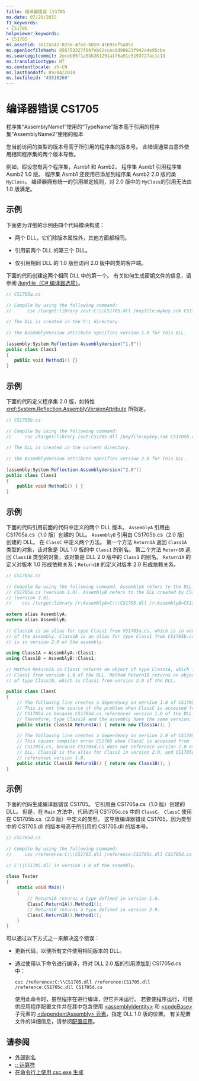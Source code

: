 ```yaml
---
title: 编译器错误 CS1705
ms.date: 07/20/2015
f1_keywords:
- CS1705
helpviewer_keywords:
- CS1705
ms.assetid: 3612a542-0256-4fed-b020-41691ef5a052
ms.openlocfilehash: 856758327f06feb92ccec8d80b23f942a4e95cbe
ms.sourcegitcommit: 2eceb05f1a5bb261291a1f6a91c5153727ac1c19
ms.translationtype: HT
ms.contentlocale: zh-CN
ms.lasthandoff: 09/04/2018
ms.locfileid: "43518260"
---
```

# <a name="compiler-error-cs1705"></a>编译器错误 CS1705
程序集“AssemblyName1”使用的“TypeName”版本高于引用的程序集“AssemblyName2”使用的版本  
  
 您当前访问的类型的版本号高于所引用的程序集的版本号。 此错误通常由意外使用相同程序集的两个版本导致。  
  
 例如，假设您有两个程序集，Asmb1 和 Asmb2。 程序集 Asmb1 引用程序集 Asmb2 1.0 版。 程序集 Asmb1 还使用已添加到程序集 Asmb2 2.0 版的类 `MyClass`。 编译器拥有统一的引用绑定规则，对 2.0 版中的 `MyClass`的引用无法由 1.0 版满足。  
  
## <a name="example"></a>示例  
 下面更为详细的示例由四个代码模块构成：  
  
-   两个 DLL，它们除版本属性外，其他方面都相同。  
  
-   引用前两个 DLL 的第三个 DLL。  
  
-   仅引用相同 DLL 的 1.0 版但访问 2.0 版中的类的客户端。  
  
 下面的代码创建这两个相同 DLL 中的第一个。 有关如何生成密钥文件的信息，请参阅 [/keyfile（C# 编译器选项）](../../../csharp/language-reference/compiler-options/keyfile-compiler-option.md)。  
  
```csharp  
// CS1705a.cs  
  
// Compile by using the following command:   
//      csc /target:library /out:C:\\CS1705.dll /keyfile:mykey.snk CS1705a.cs  
  
// The DLL is created in the C:\ directory.  
  
// The AssemblyVersion attribute specifies version 1.0 for this DLL.  
  
[assembly:System.Reflection.AssemblyVersion("1.0")]  
public class Class1   
{  
   public void Method1() {}  
}  
```  
  
## <a name="example"></a>示例  
 下面的代码定义程序集 2.0 版，如特性 <xref:System.Reflection.AssemblyVersionAttribute> 所指定。  
  
```csharp  
// CS1705b.cs  
  
// Compile by using the following command:   
//     csc /target:library /out:CS1705.dll /keyfile:mykey.snk CS1705b.cs  
  
// The DLL is created in the current directory.  
  
// The AssemblyVersion attribute specifies version 2.0 for this DLL.  
  
[assembly:System.Reflection.AssemblyVersion("2.0")]  
public class Class1  
{  
    public void Method1() { }  
}  
```  
  
## <a name="example"></a>示例  
 下面的代码引用前面的代码中定义的两个 DLL 版本。 `AssemblyA` 引用由 CS1705a.cs（1.0 版）创建的 DLL。 `AssemblyB` 引用由 CS1705b.cs（2.0 版）创建的 DLL。 在 `ClassC` 中定义两个方法。 第一个方法 `Return1A` 返回 `Class1A` 类型的对象，该对象是 DLL 1.0 版的中 `Class1` 的别名。 第二个方法 `Return1B` 返回 `Class1B` 类型的对象，该对象是 DLL 2.0 版中的 `Class1` 的别名。 `Return1A` 的定义对版本 1.0 形成依赖关系；`Return1B` 的定义对版本 2.0 形成依赖关系。  
  
```csharp  
// CS1705c.cs  
  
// Compile by using the following command. AssemblyA refers to the DLL created by  
// CS1705a.cs (version 1.0). AssemblyB refers to the DLL created by CS1705b.cs  
// (version 2.0).  
//    csc /target:library /r:AssemblyA=C:\\CS1705.dll /r:AssemblyB=CS1705.dll CS1705c.cs  
  
extern alias AssemblyA;  
extern alias AssemblyB;  
  
// Class1A is an alias for type Class1 from VS1705a.cs, which is in version 1.0   
// of the assembly. Class1B is an alias for type Class1 from CS1705b.cs, which  
// is in version 2.0 of the assembly.  
  
using Class1A = AssemblyA::Class1;  
using Class1B = AssemblyB::Class1;  
  
// Method Return1A in ClassC returns an object of type Class1A, which is  
// Class1 from version 1.0 of the DLL. Method Return1B returns an object  
// of type Class1B, which is Class1 from version 2.0 of the DLL.  
  
public class ClassC  
{  
    // The following line creates a dependency on version 1.0 of CS1705.dll.  
    // This is not the source of the problem when ClassC is accessed from  
    // CS1705d.cs because CS1705d.cs references version 1.0 of the DLL.   
    // Therefore, type Class1A and the assembly have the same version.  
    public static Class1A Return1A() { return new Class1A(); }  
  
    // The following line creates a dependency on version 2.0 of CS1705.dll.  
    // This causes compiler error CS1705 when ClassC is accessed from     
    // CS1705d.cs, because CS1705d.cs does not reference version 2.0 of the   
    // DLL. Class1B is the alias for Class1 in version 2.0, and CS1705d.cs   
    // references version 1.0.  
    public static Class1B Return1B() { return new Class1B(); }  
}  
```  
  
## <a name="example"></a>示例  
 下面的代码生成编译器错误 CS1705。 它引用由 CS1705a.cs（1.0 版）创建的 DLL。 但是，在 `Main` 方法中，代码访问 CS1705c.cs 中的 `ClassC`。 `ClassC` 使用在 CS1705b.cs（2.0 版）中定义的类型。 这导致编译器错误 CS1705，因为类型中的 CS1705.dll 的版本号高于所引用的 CS1705.dll 的版本号。  
  
```csharp  
// CS1705d.cs  
  
// Compile by using the following command:  
//     csc /reference:C:\\CS1705.dll /reference:CS1705c.dll CS1705d.cs  
  
// C:\\CS1705.dll is version 1.0 of the assembly.  
  
class Tester   
{  
    static void Main()  
    {  
        // Return1A returns a type defined in version 1.0.  
        ClassC.Return1A().Method1();  
        // Return1B returns a type defined in version 2.0.  
        ClassC.Return1B().Method1();  
    }  
}  
```  
  
 可以通过以下方式之一来解决这个错误：  
  
-   更新代码，以便所有文件使用相同版本的 DLL。  
  
-   通过使用以下命令进行编译，将对 DLL 2.0 版的引用添加到 CS1705d.cs 中：  
  
     `csc /reference:C:\\CS1705.dll /reference:CS1705.dll /reference:CS1705c.dll CS1705d.cs`  
  
     使用此命令时，虽然程序在进行编译，但它并未运行。 若要使程序运行，可提供应用程序配置文件并在其中包含使用 [\<assemblyIdentity>](../../../framework/configure-apps/file-schema/runtime/assemblyidentity-element-for-runtime.md) 和 [\<codeBase>](../../../framework/configure-apps/file-schema/runtime/codebase-element.md) 子元素的 [\<dependentAssembly> 元素](../../../framework/configure-apps/file-schema/runtime/dependentassembly-element.md)，指定 DLL 1.0 版的位置。 有关配置文件的详细信息，请参阅[配置应用](../../../framework/configure-apps/index.md)。  
  
## <a name="see-also"></a>请参阅  

- [外部别名](../../../csharp/language-reference/keywords/extern-alias.md)  
- [:: 运算符](../../../csharp/language-reference/operators/namespace-alias-qualifer.md)  
- [在命令行上使用 csc.exe 生成](../../../csharp/language-reference/compiler-options/command-line-building-with-csc-exe.md)
